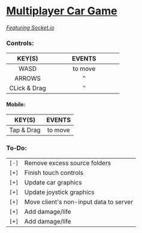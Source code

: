 # [Multiplayer Car Game](https://github.com/Sondro/car-multi) 
[_Featuring Socket.io_](https://socket.io) 

### Controls:

|     KEY(S)   |          EVENTS         |
| :----------: | :---------------------: |
|     WASD     |          to move        |
|    ARROWS    |`           ^           `|
| CLick & Drag |`           ^           `|

#### Mobile:

|   KEY(S)   |          EVENTS         |
| :--------: | :---------------------: |
| Tap & Drag |          to move        |

### To-Do:
|     |                                                                |
| --- | -------------------------------------------------------------- |
|`[-]`| Remove excess source folders                                   |
|`[+]`| Finish touch controls                                          |
|`[+]`| Update car graphics                                            |
|`[+]`| Update joystick graphics                                       |
|`[+]`| Move client's non-input data to server                         |
|`[+]`| Add damage/life		                                       |
|`[+]`| Add damage/life		                                       |

